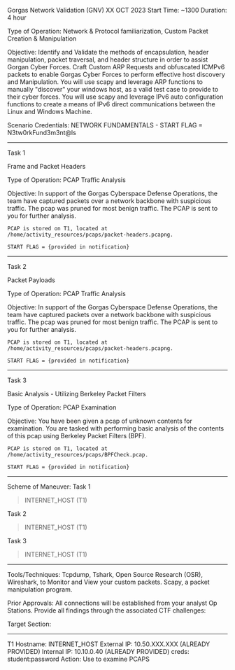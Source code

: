 

Gorgas Network Validation (GNV)
XX OCT 2023
Start Time: ~1300
Duration: 4 hour

Type of Operation: Network & Protocol familiarization, Custom Packet Creation & Manipulation

Objective: Identify and Validate the methods of encapsulation, header manipulation, packet traversal, and header structure in order to assist Gorgan Cyber Forces. Craft Custom ARP Requests and obfuscated ICMPv6 packets to enable Gorgas Cyber Forces to perform effective host discovery and Manipulation. You will use scapy and leverage ARP functions to manually "discover" your windows host, as a valid test case to provide to their cyber forces. You will use scapy and leverage IPv6 auto configuration functions to create a means of IPv6 direct communications between the Linux and Windows Machine.


Scenario Credentials: NETWORK FUNDAMENTALS - START FLAG = N3tw0rkFund3m3nt@ls

--------------------------------------------------------------

Task 1

Frame and Packet Headers

Type of Operation: PCAP Traffic Analysis

Objective: In support of the Gorgas Cyberspace Defense Operations, the team have captured packets over a network backbone with suspicious traffic. The pcap was pruned for most benign traffic. The PCAP is sent to you for further analysis.

    PCAP is stored on T1, located at /home/activity_resources/pcaps/packet-headers.pcapng.

    START FLAG = {provided in notification}


--------------------------------------------------------------

Task 2

Packet Payloads

Type of Operation: PCAP Traffic Analysis

Objective: In support of the Gorgas Cyberspace Defense Operations, the team have captured packets over a network backbone with suspicious traffic. The pcap was pruned for most benign traffic. The PCAP is sent to you for further analysis.

    PCAP is stored on T1, located at /home/activity_resources/pcaps/packet-headers.pcapng.

    START FLAG = {provided in notification}


--------------------------------------------------------------

Task 3

Basic Analysis - Utilizing Berkeley Packet Filters

Type of Operation: PCAP Examination

Objective: You have been given a pcap of unknown contents for examination. You are tasked with performing basic analysis of the contents of this pcap using Berkeley Packet Filters (BPF).

    PCAP is stored on T1, located at /home/activity_resources/pcaps/BPFCheck.pcap.

    START FLAG = {provided in notification}


--------------------------------------------------------------

Scheme of Maneuver:
Task 1
> INTERNET_HOST (T1)


Task 2
> INTERNET_HOST (T1)


Task 3
> INTERNET_HOST (T1)

--------------------------------------------------------------

Tools/Techniques: Tcpdump, Tshark, Open Source Research (OSR), Wireshark, to Monitor and View your custom packets. Scapy, a packet manipulation program.

Prior Approvals: All connections will be established from your analyst Op Stations. Provide all findings through the associated CTF challenges:

Target Section:

--------------------------------------------------------------

T1
Hostname: INTERNET_HOST
External IP: 10.50.XXX.XXX (ALREADY PROVIDED)
Internal IP: 10.10.0.40 (ALREADY PROVIDED)
creds: student:password
Action: Use to examine PCAPS
